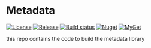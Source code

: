 # Metadata

[![License](https://img.shields.io/badge/License-NoRealm-green?style=flat-square)](https://github.com/phiplatform/metadata/blob/main/LICENSE)
[![Release](https://img.shields.io/github/v/release/phiplatform/metadata?style=flat-square)](https://github.com/phiplatform/metadata/releases/latest)
[![Build status](https://img.shields.io/travis/phiplatform/metadata?style=flat-square)](#)
[![Nuget](https://img.shields.io/nuget/v/NoRealm.Phi.Metadata?style=flat-square)](https://www.nuget.org/packages/NoRealm.Phi.Metadata/)
[![MyGet](https://img.shields.io/myget/phi/v/NoRealm.Phi.Metadata?label=myget&style=flat-square)](https://www.myget.org/feed/phi/package/nuget/NoRealm.Phi.Metadata)

this repo contains the code to build the metadata library
